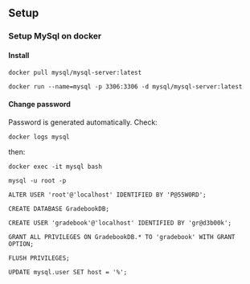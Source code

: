 ## Setup

### Setup MySql on docker

#### Install

    docker pull mysql/mysql-server:latest

    docker run --name=mysql -p 3306:3306 -d mysql/mysql-server:latest

#### Change password

Password is generated automatically. Check:

    docker logs mysql

then:

    docker exec -it mysql bash

    mysql -u root -p

    ALTER USER 'root'@'localhost' IDENTIFIED BY 'P@55W0RD';

    CREATE DATABASE GradebookDB;

    CREATE USER 'gradebook'@'localhost' IDENTIFIED BY 'gr@d3b00k';

    GRANT ALL PRIVILEGES ON GradebookDB.* TO 'gradebook' WITH GRANT OPTION;

    FLUSH PRIVILEGES;

    UPDATE mysql.user SET host = '%';
